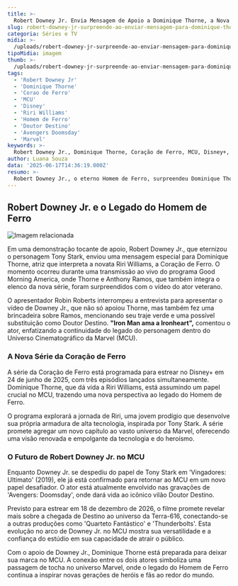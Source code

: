 ```yaml
---
title: >-
  Robert Downey Jr. Envia Mensagem de Apoio a Dominique Thorne, a Nova Coração de Ferro
slug: robert-downey-jr-surpreende-ao-enviar-mensagem-para-dominique-thorne-a-coracao-de-ferro
categoria: Séries e TV
midia: >-
  /uploads/robert-downey-jr-surpreende-ao-enviar-mensagem-para-dominique-thorne-a-coracao-de-ferro-thumb.webp
tipoMidia: imagem
thumb: >-
  /uploads/robert-downey-jr-surpreende-ao-enviar-mensagem-para-dominique-thorne-a-coracao-de-ferro-thumb.webp
tags:
  - 'Robert Downey Jr'
  - 'Dominique Thorne'
  - 'Corao de Ferro'
  - 'MCU'
  - 'Disney'
  - 'Riri Williams'
  - 'Homem de Ferro'
  - 'Doutor Destino'
  - 'Avengers Doomsday'
  - 'Marvel'
keywords: >-
  Robert Downey Jr., Dominique Thorne, Coração de Ferro, MCU, Disney+, Riri Williams, Homem de Ferro, Doutor Destino, Avengers: Doomsday, Marvel
author: Luana Souza
data: '2025-06-17T14:36:19.000Z'
resumo: >-
  Robert Downey Jr., o eterno Homem de Ferro, surpreendeu Dominique Thorne com uma mensagem especial, demonstrando seu apoio à nova heroína do MCU. O gesto reforça a passagem de legado dentro do universo Marvel.
---
```


## Robert Downey Jr. e o Legado do Homem de Ferro

![Imagem relacionada](/uploads/robert-downey-jr-surpreende-ao-enviar-mensagem-para-dominique-thorne-a-coracao-de-ferro-0.webp)

Em uma demonstração tocante de apoio, Robert Downey Jr., que eternizou o personagem Tony Stark, enviou uma mensagem especial para Dominique Thorne, atriz que interpreta a novata Riri Williams, a Coração de Ferro. O momento ocorreu durante uma transmissão ao vivo do programa Good Morning America, onde Thorne e Anthony Ramos, que também integra o elenco da nova série, foram surpreendidos com o vídeo do ator veterano.

O apresentador Robin Roberts interrompeu a entrevista para apresentar o vídeo de Downey Jr., que não só apoiou Thorne, mas também fez uma brincadeira sobre Ramos, mencionando seu traje verde e uma possível substituição como Doutor Destino. **"Iron Man ama a Ironheart",** comentou o ator, enfatizando a continuidade do legado do personagem dentro do Universo Cinematográfico da Marvel (MCU).

### A Nova Série da Coração de Ferro

A série da Coração de Ferro está programada para estrear no Disney+ em 24 de junho de 2025, com três episódios lançados simultaneamente. Dominique Thorne, que dá vida a Riri Williams, está assumindo um papel crucial no MCU, trazendo uma nova perspectiva ao legado do Homem de Ferro.

O programa explorará a jornada de Riri, uma jovem prodígio que desenvolve sua própria armadura de alta tecnologia, inspirada por Tony Stark. A série promete agregar um novo capítulo ao vasto universo da Marvel, oferecendo uma visão renovada e empolgante da tecnologia e do heroísmo.

### O Futuro de Robert Downey Jr. no MCU

Enquanto Downey Jr. se despediu do papel de Tony Stark em 'Vingadores: Ultimato' (2019), ele já está confirmado para retornar ao MCU em um novo papel desafiador. O ator está atualmente envolvido nas gravações de 'Avengers: Doomsday', onde dará vida ao icônico vilão Doutor Destino.

Previsto para estrear em 18 de dezembro de 2026, o filme promete revelar mais sobre a chegada de Destino ao universo da Terra-616, conectando-se a outras produções como 'Quarteto Fantástico' e 'Thunderbolts'. Esta evolução no arco de Downey Jr. no MCU mostra sua versatilidade e a confiança do estúdio em sua capacidade de atrair o público.

Com o apoio de Downey Jr., Dominique Thorne está preparada para deixar sua marca no MCU. A conexão entre os dois atores simboliza uma passagem de tocha no universo Marvel, onde o legado do Homem de Ferro continua a inspirar novas gerações de heróis e fãs ao redor do mundo.